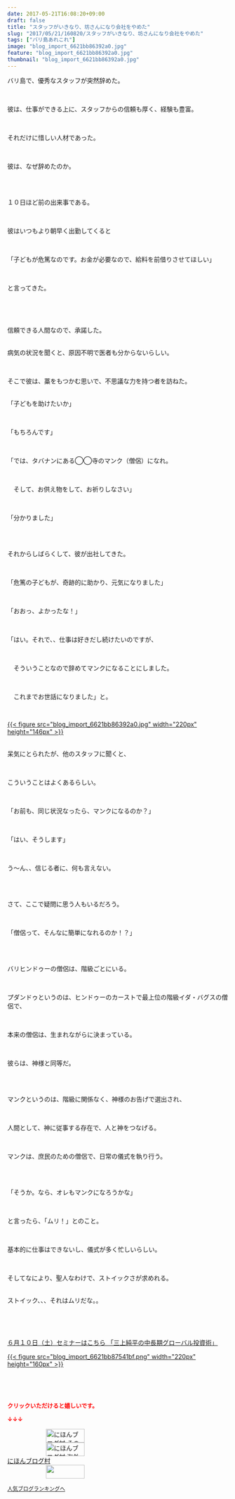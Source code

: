 ```yaml
---
date: 2017-05-21T16:08:20+09:00
draft: false
title: "スタッフがいきなり、坊さんになり会社をやめた"
slug: "2017/05/21/160820/スタッフがいきなり、坊さんになり会社をやめた"
tags: ["バリ島あれこれ"]
image: "blog_import_6621bb86392a0.jpg"
feature: "blog_import_6621bb86392a0.jpg"
thumbnail: "blog_import_6621bb86392a0.jpg"
---
```

<p>バリ島で、優秀なスタッフが突然辞めた。</p><p> </p><p>彼は、仕事ができる上に、スタッフからの信頼も厚く、経験も豊富。</p><p> </p><p>それだけに惜しい人材であった。</p><p> </p><p>彼は、なぜ辞めたのか。</p><p> </p><p><br/>１０日ほど前の出来事である。</p><p> </p><p>彼はいつもより朝早く出勤してくると</p><p> </p><p>「子どもが危篤なのです。お金が必要なので、給料を前借りさせてほしい」</p><p> </p><p>と言ってきた。</p><p> </p><p> </p><p>信頼できる人間なので、承諾した。</p><p><br/>病気の状況を聞くと、原因不明で医者も分からないらしい。</p><p> </p><p>そこで彼は、藁をもつかむ思いで、不思議な力を持つ者を訪ねた。</p><p><br/>「子どもを助けたいか」</p><p> </p><p>「もちろんです」</p><p> </p><p>「では、タバナンにある◯◯寺のマンク（僧侶）になれ。</p><p> </p><p>　そして、お供え物をして、お祈りしなさい」</p><p> </p><p>「分かりました」</p><p> </p><p><br/>それからしばらくして、彼が出社してきた。</p><p> </p><p>「危篤の子どもが、奇跡的に助かり、元気になりました」</p><p> </p><p>「おおっ、よかったな！」</p><p> </p><p>「はい。それで、、仕事は好きだし続けたいのですが、</p><p> </p><p>　そういうことなので辞めてマンクになることにしました。</p><p> </p><p>　これまでお世話になりました」と。</p><p> </p><p><a href="blog_import_6621bb86392a0.jpg">{{< figure src="blog_import_6621bb86392a0.jpg" width="220px" height="146px" >}}</a></p><p><br/>呆気にとられたが、他のスタッフに聞くと、</p><p> </p><p>こういうことはよくあるらしい。</p><p> </p><p>「お前も、同じ状況なったら、マンクになるのか？」</p><p> </p><p>「はい、そうします」</p><p> </p><p>う～ん、、信じる者に、何も言えない。</p><p> </p><p><br/>さて、ここで疑問に思う人もいるだろう。</p><p> </p><p>「僧侶って、そんなに簡単になれるのか！？」</p><p> </p><p><br/>バリヒンドゥーの僧侶は、階級ごとにいる。</p><p> </p><p>プダンドゥというのは、ヒンドゥーのカーストで最上位の階級イダ・バグスの僧侶で、</p><p> </p><p>本来の僧侶は、生まれながらに決まっている。</p><p> </p><p>彼らは、神様と同等だ。</p><p> </p><p><br/>マンクというのは、階級に関係なく、神様のお告げで選出され、</p><p> </p><p>人間として、神に従事する存在で、人と神をつなげる。</p><p> </p><p>マンクは、庶民のための僧侶で、日常の儀式を執り行う。</p><p> </p><p><br/>「そうか。なら、オレもマンクになろうかな」</p><p> </p><p>と言ったら、「ムリ！」とのこと。</p><p> </p><p>基本的に仕事はできないし、儀式が多く忙しいらしい。</p><p> </p><p>そしてなにより、聖人なわけで、ストイックさが求めれる。</p><p><br/>ストイック、、、それはムリだな。。</p><p> </p><p> </p><p><a href="10_ek" target="_blank">６月１０日（土）セミナーはこちら 「三上純平の中長期グローバル投資術」</a></p><p><a href="10_ek" target="_blank">{{< figure src="blog_import_6621bb87541bf.png" width="220px" height="160px" >}}</a></p><p> </p><p> </p><p><font color="#ff0000" size="2"><strong>クリックいただけると嬉しいです。</strong></font></p><p><font color="#ff0000" size="2"><strong>↓↓↓</strong></font></p><p><a href="ranking.html?p_cid=01260127" id="&amp;blogmura_banner" target="_blank"><img alt="にほんブログ村 その他生活ブログ 不動産投資へ" border="0" height="31" src="data:image/svg+xml;charset=utf-8,%3Csvg%20xmlns%3D%22http%3A%2F%2Fwww.w3.org%2F2000%2Fsvg%22%20title%3D%22Placeholder%20for%20Images%22%20role%3D%22presentation%22%20viewBox%3D%220%200%2088%2031%22%20%2F%3E" width="88" data-src="//life.blogmura.com/hudousantoushi/img/hudousantoushi88_31.gif" style="aspect-ratio: auto 88 / 31;"/><noscript><img alt="にほんブログ村 その他生活ブログ 不動産投資へ" border="0" height="31" src="//life.blogmura.com/hudousantoushi/img/hudousantoushi88_31.gif" width="88"></noscript></a><br/><a href="ranking.html?p_cid=01260127" target="_blank"><img alt="にほんブログ村 海外生活ブログ バリ島情報へ" border="0" height="31" src="data:image/svg+xml;charset=utf-8,%3Csvg%20xmlns%3D%22http%3A%2F%2Fwww.w3.org%2F2000%2Fsvg%22%20title%3D%22Placeholder%20for%20Images%22%20role%3D%22presentation%22%20viewBox%3D%220%200%2088%2031%22%20%2F%3E" width="88" data-src="https://img-proxy.blog-video.jp/images?url=http%3A%2F%2Foverseas.blogmura.com%2Fbali%2Fimg%2Fbali88_31.gif" style="aspect-ratio: auto 88 / 31;"/><noscript><img alt="にほんブログ村 海外生活ブログ バリ島情報へ" border="0" height="31" src="https://img-proxy.blog-video.jp/images?url=http%3A%2F%2Foverseas.blogmura.com%2Fbali%2Fimg%2Fbali88_31.gif" width="88"></noscript></a><br/><a href="ranking.html?p_cid=01260127" target="_blank">にほんブログ村</a><br/><a href="link.php?1804582" title="人気ブログランキングへ"><img border="0" height="31" src="data:image/svg+xml;charset=utf-8,%3Csvg%20xmlns%3D%22http%3A%2F%2Fwww.w3.org%2F2000%2Fsvg%22%20title%3D%22Placeholder%20for%20Images%22%20role%3D%22presentation%22%20viewBox%3D%220%200%2088%2031%22%20%2F%3E" width="88" data-src="https://blog.with2.net/img/banner/banner_22.gif" style="aspect-ratio: auto 88 / 31;"/><noscript><img border="0" height="31" src="https://blog.with2.net/img/banner/banner_22.gif" width="88"></noscript></a></p><p><a href="link.php?1804582" style="font-size: 12px;">人気ブログランキングへ</a></p>

